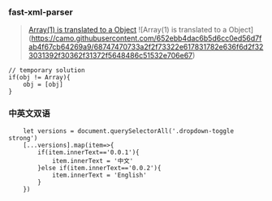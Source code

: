 ### fast-xml-parser

> [Array(1) is translated to a Object](https://github.com/NaturalIntelligence/fast-xml-parser/issues/166)
![Array(1) is translated to a Object]
(https://camo.githubusercontent.com/652ebb4dac6b5d6cc0ed56d7fab4f67cb64269a9/68747470733a2f2f73322e617831782e636f6d2f323031392f30362f31372f5648486c51532e706e67)

```
// temporary solution
if(obj != Array){
    obj = [obj]
}
```


### 中英文双语
```
    let versions = document.querySelectorAll('.dropdown-toggle strong')
    [...versions].map(item=>{
        if(item.innerText=='0.0.1'){
            item.innerText = '中文'
        }else if(item.innerText=='0.0.2'){
            item.innerText = 'English'
        }
    })
```
